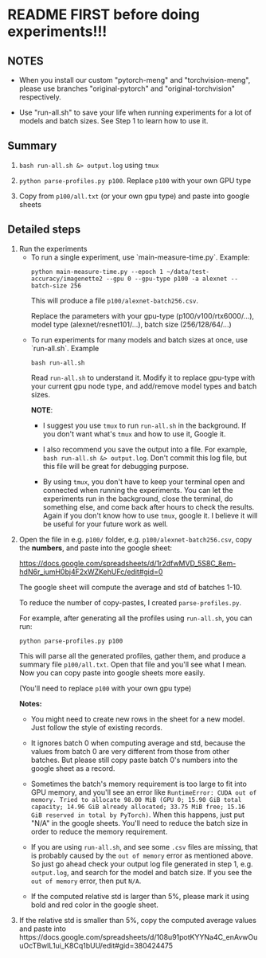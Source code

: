 # README FIRST before doing experiments!!!

## NOTES

- When you install our custom "pytorch-meng" and "torchvision-meng", please use branches "original-pytorch" and "original-torchvision" respectively.

- Use "run-all.sh" to save your life when running experiments for a lot of models and batch sizes. See Step 1 to learn how to use it.

## Summary

1. `bash run-all.sh &> output.log` using `tmux`

2. `python parse-profiles.py p100`. Replace `p100` with your own GPU type

3. Copy from `p100/all.txt` (or your own gpu type) and paste into google sheets

## Detailed steps
<ol>
<!-- first step -->
<li> Run the experiments
<!-- if only run one experiment -->
<ul> 
<li>
To run a single experiment, use `main-measure-time.py`. Example:

`python main-measure-time.py --epoch 1 ~/data/test-accuracy/imagenette2 --gpu 0 --gpu-type p100 -a alexnet --batch-size 256`

This will produce a file `p100/alexnet-batch256.csv`.

Replace the parameters with your gpu-type (p100/v100/rtx6000/...), model type (alexnet/resnet101/...), batch size (256/128/64/...)

</li>

<!-- if run all experiments -->
<li>To run experiments for many models and batch sizes at once, use `run-all.sh`. Example

`bash run-all.sh`

Read `run-all.sh` to understand it. Modify it to replace gpu-type with your current gpu node type, and add/remove model types and batch sizes.

**NOTE**: 
- I suggest you use `tmux` to run `run-all.sh` in the background. If you don't want what's `tmux` and how to use it, Google it. 

- I also recommend you save the output into a file. For example, `bash run-all.sh &> output.log`. Don't commit this log file, but this file will be great for debugging purpose.

- By using `tmux`, you don't have to keep your terminal open and connected when running the experiments. You can let the experiments run in the background, close the terminal, do something else, and come back after hours to check the results. Again if you don't know how to use `tmux`, google it. I believe it will be useful for your future work as well.

</li>

</ul>
</li>



<li>

Open the file in e.g. `p100/` folder, e.g. `p100/alexnet-batch256.csv`, copy the **numbers**, and paste into the google sheet:

https://docs.google.com/spreadsheets/d/1r2dfwMVD_5S8C_8em-hdN6r_iumH0bj4F2xWZKehUFc/edit#gid=0

The google sheet will compute the average and std of batches 1-10.

To reduce the number of copy-pastes, I created `parse-profiles.py`.

For example, after generating all the profiles using `run-all.sh`, you can run:

`python parse-profiles.py p100`

This will parse all the generated profiles, gather them, and produce a summary file `p100/all.txt`. Open that file and you'll see what I mean.
Now you can copy paste into google sheets more easily.

(You'll need to replace `p100` with your own gpu type)

**Notes:**

- You might need to create new rows in the sheet for a new model. Just follow the style of existing records.

- It ignores batch 0 when computing average and std, because the values from batch 0 are very different from those
from other batches. But please still copy paste batch 0's numbers into the google sheet as a record.

- Sometimes the batch's memory requirement is too large to fit into GPU memory, and you'll see an error like `RuntimeError: CUDA out of memory. Tried to allocate 98.00 MiB (GPU 0; 15.90 GiB total capacity; 14.96 GiB already allocated; 33.75 MiB free; 15.16 GiB reserved in total by PyTorch)`.  When this happens, just put "N/A" in the google sheets. You'll need to reduce the batch size in order to reduce the memory requirement.

- If you are using `run-all.sh`, and see some `.csv` files are missing, that is probably caused by the `out of memory` error as mentioned above. So just go ahead check your output log file generated in step 1, e.g. `output.log`, and search for the model and batch size. If you see the `out of memory` error, then put `N/A`.

- If the computed relative std is larger than 5%, please mark it using bold and red color in the google sheet.

</li>

<li>
If the relative std is smaller than 5%, copy the computed average values and paste into https://docs.google.com/spreadsheets/d/108u91potKYYNa4C_enAvwOuuOcTBwIL1ui_K8Cq1bUU/edit#gid=380424475
</li>
</ol>